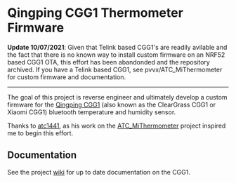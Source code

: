 # Qingping CGG1 Thermometer Firmware
**Update 10/07/2021**: Given that Telink based CGG1's are readily avilable and the fact that there is no known way to install custom firmware on an NRF52 based CGG1 OTA, this effort has been abandonded and the repository archived. If you have a Telink based CGG1, see pvvx/ATC_MiThermometer for custom firmware and documentation.

----

The goal of this project is reverse engineer and ultimately develop a custom firmware for the [Qingping CGG1](https://www.qingping.co/temp-rh-monitor/overview) (also known as the ClearGrass CGG1 or Xiaomi CGG1) bluetooth temperature and humidity sensor.

Thanks to [atc1441](https://github.com/atc1441), as his work on the  [ATC_MiThermometer](https://github.com/atc1441/ATC_MiThermometer) project inspired me to begin this effort.

## Documentation
See the project [wiki](https://github.com/kelchm/cgg1-thermometer-firmware/wiki) for up to date documentation on the CGG1.
